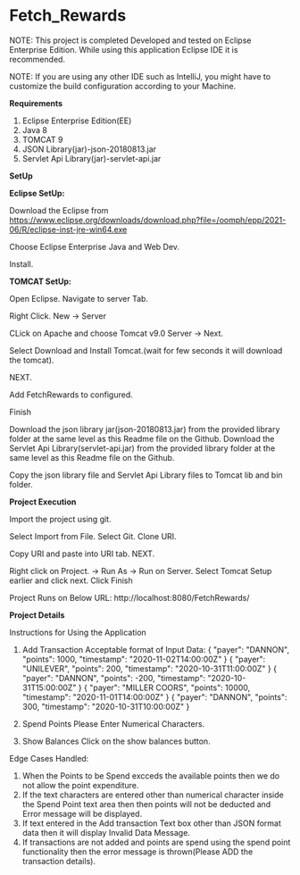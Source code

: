 # Fetch_Rewards
NOTE: This project is completed Developed and tested on Eclipse Enterprise Edition. While using this application Eclipse IDE it is recommended.

NOTE: If you are using any other IDE such as IntelliJ, you might have to customize the build configuration according to your Machine.

**Requirements**

1. Eclipse Enterprise Edition(EE)
2. Java 8
3. TOMCAT 9
4. JSON Library(jar)-json-20180813.jar
5. Servlet Api Library(jar)-servlet-api.jar

**SetUp**

**Eclipse SetUp:**

Download the Eclipse from https://www.eclipse.org/downloads/download.php?file=/oomph/epp/2021-06/R/eclipse-inst-jre-win64.exe

Choose Eclipse Enterprise Java and Web Dev.

Install.

**TOMCAT SetUp:**

Open Eclipse. Navigate to server Tab.

Right Click. New -> Server

CLick on Apache and choose Tomcat v9.0 Server -> Next.

Select Download and Install Tomcat.(wait for few seconds it will download the tomcat).

NEXT.

Add FetchRewards to configured.

Finish

Download the json library jar(json-20180813.jar) from the provided library folder at the same level as this Readme file on the Github.
Download the Servlet Api Library(servlet-api.jar) from the provided library folder at the same level as this Readme file on the Github.

Copy the json library file and Servlet Api Library files to Tomcat lib and bin folder.

**Project Execution**

Import the project using git.

Select Import from File. Select Git.
Clone URI.

Copy URI and paste into URI tab. NEXT.


Right click on Project. -> Run As -> Run on Server.
Select Tomcat Setup earlier and click next.
Click Finish

Project Runs on Below URL:
http://localhost:8080/FetchRewards/

**Project Details**

Instructions for Using the Application

1. Add Transaction
Acceptable format of Input Data:
{ "payer": "DANNON", "points": 1000, "timestamp": "2020-11-02T14:00:00Z" }
{ "payer": "UNILEVER", "points": 200, "timestamp": "2020-10-31T11:00:00Z" }
{ "payer": "DANNON", "points": -200, "timestamp": "2020-10-31T15:00:00Z" }
{ "payer": "MILLER COORS", "points": 10000, "timestamp": "2020-11-01T14:00:00Z" }
{ "payer": "DANNON", "points": 300, "timestamp": "2020-10-31T10:00:00Z" }

3. Spend Points
Please Enter Numerical Characters.

5. Show Balances
Click on the show balances button.

Edge Cases Handled:
1. When the Points to be Spend excceds the available points then we do not allow the point expenditure.
2. If the text characters are entered other than numerical character inside the Spend Point text area then then points will not be deducted and Error message will be displayed.
3. If text entered in the Add transaction Text box other than JSON format data then it will display Invalid Data Message.
4. If transactions are not added and points are spend using the spend point functionality then the error message is thrown(Please ADD the transaction details). 
